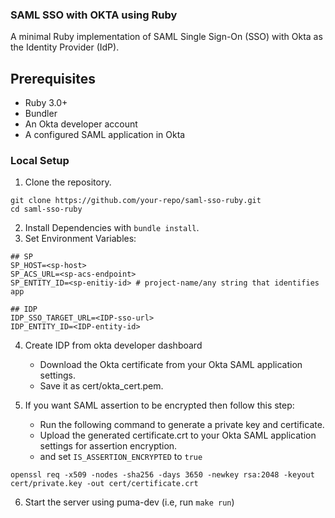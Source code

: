 ### SAML SSO with OKTA using Ruby

A minimal Ruby implementation of SAML Single Sign-On (SSO) with Okta as the Identity Provider (IdP).

## Prerequisites

- Ruby 3.0+
- Bundler
- An Okta developer account
- A configured SAML application in Okta

### Local Setup

1. Clone the repository.

```
git clone https://github.com/your-repo/saml-sso-ruby.git
cd saml-sso-ruby
```

2. Install Dependencies with `bundle install`.
3. Set Environment Variables:

```
## SP
SP_HOST=<sp-host>
SP_ACS_URL=<sp-acs-endpoint>
SP_ENTITY_ID=<sp-enitiy-id> # project-name/any string that identifies app

## IDP
IDP_SSO_TARGET_URL=<IDP-sso-url>
IDP_ENTITY_ID=<IDP-entity-id>
```

4. Create IDP from okta developer dashboard

   - Download the Okta certificate from your Okta SAML application settings.
   - Save it as cert/okta_cert.pem.

5. If you want SAML assertion to be encrypted then follow this step:
   - Run the following command to generate a private key and certificate.
   - Upload the generated certificate.crt to your Okta SAML application settings for assertion encryption.
   - and set `IS_ASSERTION_ENCRYPTED` to `true`

```
openssl req -x509 -nodes -sha256 -days 3650 -newkey rsa:2048 -keyout cert/private.key -out cert/certificate.crt
```

6. Start the server using puma-dev (i.e, run `make run`)

